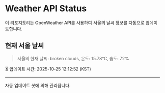 
# Weather API Status

이 리포지토리는 OpenWeather API를 사용하여 서울의 날씨 정보를 자동으로 업데이트합니다.

## 현재 서울 날씨
> 서울의 현재 날씨: broken clouds, 온도: 15.78°C, 습도: 72%

⏳ 업데이트 시간: 2025-10-25 12:12:52 (KST)

---
자동 업데이트 봇에 의해 관리됩니다.
